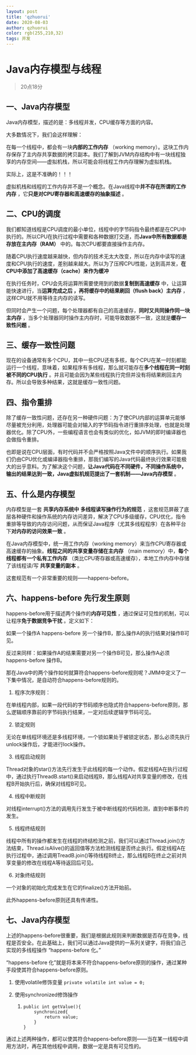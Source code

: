 ```yaml
---
layout: post
title: 'qzhuorui'
date: 2020-08-03
author: qzhuorui
color: rgb(255,210,32)
tags: 并发
---
```




# Java内存模型与线程

> 20点18分

## 一、Java内存模型

Java内存模型，描述的是：多线程并发，CPU缓存等方面的内容。

大多数情况下，我们会这样理解：

在每一个线程中，都会有一块**内部的工作内存** （working memory）。这块工作内存保存了主内存共享数据的拷贝副本。我们了解到JVM内存结构中有一块线程独享的内存空间——虚拟机栈，所以可能会将线程工作内存理解为虚拟机栈。

实际上，这是不准确的！！！

虚拟机栈和线程的工作内存并不是一个概念。在Java线程中**并不存在所谓的工作内存** ，它**只是对CPU寄存器和高速缓存的抽象描述** 。

## 二、CPU的调度

我们都知道线程是CPU调度的最小单位，线程中的字节码指令最终都是在CPU中执行的。所以CPU在执行过程中需要和各种数据打交道，而**Java中所有数据都是存放在主内存（RAM）** 中的。每次CPU都要直接操作主内存。

随着CPU执行速度越来越快，但内存的技术无太大改变，所以在内存中读写的速度和CPU执行的速度，差别越来越大。所以为了压榨CPU性能，达到高并发，**在CPU中添加了高速缓存（cache）来作为缓冲** 

在执行任务时，CPU会先将运算所需要使用到的数据**复制到高速缓存** 中，让运算能快速进行，当**运算完成之后 **，再**将缓存中的结果刷回（flush back）主内存** ，这样CPU就不用等待主内存的读写。

但同时会产生一个问题，每个处理器都有自己的高速缓存，**同时又共同操作同一块主内存** ，当多个处理器同时操作主内存时，可能导致数据不一致，这就是**缓存一致性问题** 。

## 三、缓存一致性问题

现在的设备通常有多个CPU，其中一些CPU还有多核，每个CPU在某一时刻都能运行一个线程，意味着，如果程序有多线程，那么就可能存在**多个线程在同一时刻被不同的CPU执行** 。并且可能会因为某些线程执行完但并没有将结果刷回主内存。所以会导致多种结果，这就是缓存一致性问题。

## 四、指令重排

除了缓存一致性问题，还存在另一种硬件问题：为了使CPU内部的运算单元能够尽量被充分利用，处理器可能会对输入的字节码指令进行重排序处理，也就是处理器优化。除了CPU外，一些编程语言也会有类似的优化，如JVM的即时编译器也会做指令重排。

也即是说在CPU层面，有时代码并不会严格按照Java文件中的顺序执行。如果我们仍由CPU优化或编译器指令重排，那我们编写的Java代码最终执行效果可能极大的出乎意料。为了解决这个问题，**让Java代码在不同硬件，不同操作系统中，输出的结果达到一致，Java虚拟机规范提出了一套机制——Java内存模型** 。

## 五、什么是内存模型

内存模型是一套 **共享内存系统中**  **多线程读写操作行为的规范** ，这套规范屏蔽了底层各种硬件和操作系统的内存访问差异，解决了CPU多级缓存，CPU优化，指令重排等导致的内存访问问题，从而保证Java程序（尤其多线程程序）在各种平台下**对内存的访问效果一致** 。

在Java内存模型中，统一用工作内存（working memory）来当作CPU寄存器或高速缓存的抽象。**线程之间的共享变量存储在主内存** （main memory）中，**每个线程都有一个私有工作内存** （类比CPU寄存器或高速缓存），本地工作内存中存储了该线程读/写 **共享变量的副本** 。

这套规范有一个非常重要的规则——happens-before。

## 六、happens-before 先行发生原则

happens-before用于描述两个操作的**内存可见性** ，通过保证可见性的机制，可以让程序**免于数据竞争干扰** 。定义如下：

如果一个操作A happens-before 另一个操作B，那么操作A的执行结果对操作B可见。

反过来同样：如果操作A的结果需要对另一个操作B可见，那么操作A必须happens-before 操作B。

那在Java中的两个操作如何就算符合happens-before规则呢？JMM中定义了一下集中情况，是自动符合happens-before规则的。

1. 程序次序规则：

在单线程内部，如果一段代码的字节码顺序也隐式符合happens-before原则，那么逻辑顺序靠前的字节码执行结果，一定对后续逻辑字节码可见。

2. 锁定规则

无论在单线程环境还是多线程环境，一个锁如果处于被锁定状态，那么必须先执行unlock操作后，才能进行lock操作。

3. 线程启动规则

Thread对象的star()方法先行发生于此线程的每一个动作。假定线程A在执行过程中，通过执行ThreadB.start()来启动线程B，那么线程A对共享变量的修改，在线程B开始执行后，确保对线程B可见。

4. 线程中断规则

对线程interrupt()方法的调用先行发生于被中断线程的代码检测，直到中断事件的发生。

5. 线程终结规则

线程中所有的操作都发生在线程的终结检测之前，我们可以通过Thread.join()方法结束，Thread.isAlive()的返回值等方法检测线程是否终止执行。假定线程A在执行过程中，通过调用TreadB.join()等待线程B终止，那么线程B在终止之前对共享变量的修改在线程A等待返回后可见。

6. 对象终结规则

一个对象的初始化完成发生在它的finalize()方法开始前。

此外happens-before原则还具有传递性。

## 七、Java内存模型

上述的happens-before很重要，我们是根据此规则来判断数据是否存在竞争，线程是否安全。在此基础上，我们可以通过Java提供的一系列关键字，将我们自己实现的多线程操作 “happens-before 化。”

“happens-before 化”就是将本来不符合happens-before原则的操作，通过某种手段使其符合happens-before原则。

1. 使用volatile修饰变量  `private volatile int value = 0;`

2. 使用synchronized修饰操作

   1. ```
      public int getValue(){
          synchronized{
              return value;
          }
      }
      ```

通过上述两种操作，都可以使其符合happens-before原则——当在某一线程中调用方法时，再在其他线程中调用，数据一定是具有可见性的。



